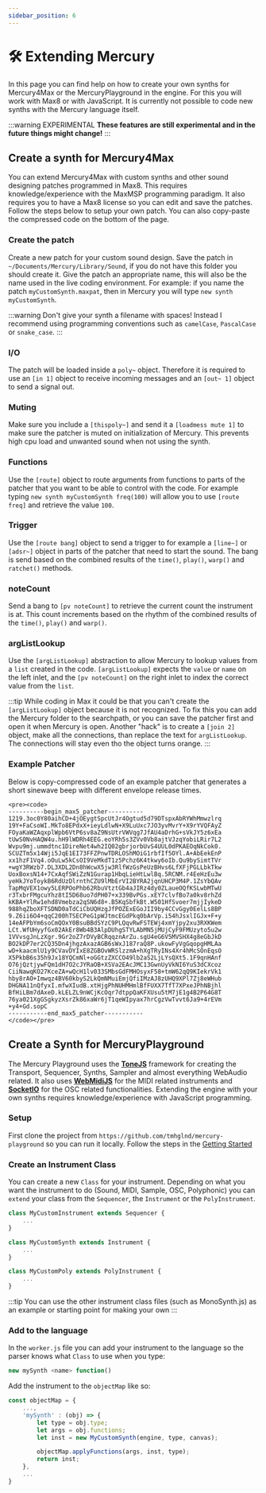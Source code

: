```yaml
---
sidebar_position: 6
---
```


# 🛠 Extending Mercury

In this page you can find help on how to create your own synths for Mercury4Max or the MercuryPlayground in the engine. For this you will work with Max8 or with JavaScript. It is currently not possible to code new synths with the Mercury language itself.

:::warning EXPERIMENTAL
**These features are still experimental and in the future things might change!**
:::

## Create a synth for Mercury4Max

You can extend Mercury4Max with custom synths and other sound designing patches programmed in Max8. This requires knowledge/experience with the MaxMSP programming paradigm. It also requires you to have a Max8 license so you can edit and save the patches. Follow the steps below to setup your own patch. You can also copy-paste the compressed code on the bottom of the page.

### Create the patch

Create a new patch for your custom sound design. Save the patch in `~/Documents/Mercury/Library/Sound`, if you do not have this folder you should create it. Give the patch an appropriate name, this will also be the name used in the live coding environment. For example: if you name the patch `myCustomSynth.maxpat`, then in Mercury you will type `new synth myCustomSynth`.

:::warning
Don't give your synth a filename with spaces! Instead I recommend using programming conventions such as `camelCase`, `PascalCase` or `snake_case`.
:::

### I/O 

The patch will be loaded inside a `poly~` object. Therefore it is required to use an `[in 1]` object to receive incoming messages and an `[out~ 1]` object to send a signal out.

### Muting

Make sure you include a `[thispoly~]` and send it a `[loadmess mute 1]` to make sure the patcher is muted on initialization of Mercury. This prevents high cpu load and unwanted sound when not using the synth.

### Functions

Use the `[route]` object to route arguments from functions to parts of the patcher that you want to be able to control with the code. For example typing `new synth myCustomSynth freq(100)` will allow you to use `[route freq]` and retrieve the value `100`.

### Trigger

Use the `[route bang]` object to send a trigger to for example a `[line~]` or `[adsr~]` object in parts of the patcher that need to start the sound. The bang is send based on the combined results of the `time()`, `play()`, `warp()` and `ratchet()` methods.

### noteCount

Send a bang to `[pv noteCount]` to retrieve the current count the instrument is at. This count increments based on the rhythm of the combined results of the `time()`, `play()` and `warp()`.

### argListLookup

Use the `[argListLookup]` abstraction to allow Mercury to lookup values from a `list` created in the code. `[argListLookup]` expects the `value` or `name` on the left inlet, and the `[pv noteCount]` on the right inlet to index the correct value from the `list`.

:::tip
While coding in Max it could be that you can't create the `[argListLookup]` object because it is not recognized. To fix this you can add the Mercury folder to the searchpath, or you can save the patcher first and open it when Mercury is open. Another "hack" is to create a `[join 2]` object, make all the connections, than replace the text for `argListLookup`. The connections will stay even tho the object turns orange.
:::

### Example Patcher

Below is copy-compressed code of an example patcher that generates a short sinewave beep with different envelope release times.

```
<pre><code>
----------begin_max5_patcher----------
1219.3oc0Y80aihCD+4jOEygtSpcUtJr4Ogtud5d79DTspxAbRYWhMmwzlrq
19Y+FaCsoWI.MkTo8EPdxX+ieyLdlwN+X9LuUxc7JO3yvMvrY+X9rYVQFAyZ
FOyaKaWZAqxplWpb6VtP6sv8aZ9NsUtrVWVqg7JfAU4aDrhG+sVkJY5z6xEa
tUwS0NvHAQW4u.hH9lWDRh4EEG.eoYRh5s3ZVv0Vb8ajtVJzqYobiLRir7L2
Wvpu9mj.ummdtnc1DireNet4wh2IQ02gbrjorbUvS4UUL0dPKAEOqNkCok0.
SCUZTm5x14Wji5JqE1EI73FFZPnwTDRLOShMOiG1rbfIf5OYl.A+AbEekEnP
xx1hzF1Vq4.oOuLw5kCsOI9VeMkdT1z5Pchz6K4tkwy6oIb.Qu9bySimtTVr
+wgY3RWzb7.DL3XDL2Dn8hWcwX5jw3RlfWzGsPeUzBHvs6LfXFjPGLLbkTkw
UoxBoxsN14+7CxAqfSWiZzN1Gurap1HbqLieHtLwlBq.5RCNM.r4EeHzEu3w
yeHkJYoToykB6RdUzDlrnthCZU9lMbErVI2BYRA2jqnUHCP3M4P.1ZsYbQAv
TapMqVEX1owy5LERPOoPhb62RbuVtztGb4aJIRz4dy0ZLaueOQfKSLwbMTwU
r3TxbrFMgcuYhz8tI5D68uo7dPH07+x339BvPGs.xEY7clvfBo7a0kv8rhZd
kKBA+YlRw1ehd8Vmebza2qSN6d8+.B5KqSbfkBt.W501HfSvoer7mjjIykeD
988hqZboXFTSDND0aTdCiCbUQHzgJfPOZExEGoJII9by4CCvGgy0EelLs8BP
9.Z6ii6O4+qqC200hTSECPeG1pWJtmcEGdPkq0bArVp.i54hJsxlIGJx+F+y
14eAFPbYm6soCmQOxY0BsuBBdSYzC9PLQqvRwFSTEWj4xmYjpy2xu3RXKWem
LCt.WfUHyyfGx02AkEr8Wb4B3AlpDUhgSTYLAbMN5jMUjCyF9FMUzyto5u2w
1VVvsgJnLzXgr.9Gr2oZ7rDVyBCRqqznArZu.sgU4eG6V5MVSHX4g8eGbJkD
BO2kDP7er2CQ35Dn4jhgzAxazAGB6sWxJ187raQ8P.ukowFyVgGqopgHMLAa
wD+kaacmlU1y9CVavDYIxE8ZGBOvWRSlzzmA+hXgTRyINs4Xr4hMcSOnEqsO
X5PkbB6s35h9Jx18YQCmNl+oGGtzZXCCO49lb2aS2LjLYsQXt5.1F9qnHAnf
O76jQztjywFQm1dH7O2cJYRaOB+XSVa2EAcJMC13GwnUyVkNI6YuS3dCXcoz
CiiNawqKO27KceZA+wQcH1lv033SMbsGdFMHOsyxF58+tmW62qQ9KIekrVk1
hby8rAO+Imwqz4BV60kbyS2LkQmNMuiEmjQfiIMzAJ8zUHQ9XPl7Zj8eWHub
DHGNA11nQfyxI.mfwXIudB.xtHjgPhNUHMHmlBfFUXX7TfT7XPxeJPhNBjhl
BfHiLBm7dAxeD.kLELZL9nWCjKcOqr7dtppQaKFXUsu5tM7jE1g4B2P64G8T
76ya021XgGSgkyzXsrZk86xaWr6jT1qeWIpyax7hrCgzVwTvvt6Ja9+4rEVm
+y4+Gd.sopC
-----------end_max5_patcher-----------
</code></pre>
```

## Create a Synth for MercuryPlayground

The Mercury Playground uses the [**ToneJS**](https://tonejs.github.io/) framework for creating the Transport, Sequencer, Synths, Sampler and almost everything WebAudio related. It also uses [**WebMidiJS**](https://webmidijs.org/) for the MIDI related instruments and [**SocketIO**](https://socket.io/) for the OSC related functionalities. Extending the engine with your own synths requires knowledge/experience with JavaScript programming.

### Setup

First clone the project from `https://github.com/tmhglnd/mercury-playground` so you can run it locally. Follow the steps in the [Getting Started](./../getting-started.md#🌑-without-internet)

### Create an Instrument Class

You can create a new `Class` for your instrument. Depending on what you want the instrument to do (Sound, MIDI, Sample, OSC, Polyphonic) you can `extend` your class from the `Sequencer`, the `Instrument` or the `PolyInstrument`.

```js
class MyCustomInstrument extends Sequencer {
	...
}
```

```js
class MyCustomSynth extends Instrument {
	...
}
```

```js
class MyCustomPoly extends PolyInstrument {
	...
}
```

:::tip
You can use the other instrument class files (such as MonoSynth.js) as an example or starting point for making your own
:::

### Add to the language

In the `worker.js` file you can add your instrument to the language so the parser knows what `Class` to use when you type:

```js
new mySynth <name> function()
```

Add the instrument to the `objectMap` like so:

```js
const objectMap = {
	...,
	'mySynth' : (obj) => {
		let type = obj.type;
		let args = obj.functions;			
		let inst = new MyCustomSynth(engine, type, canvas);

		objectMap.applyFunctions(args, inst, type);
		return inst;
	},
	...
}
```
